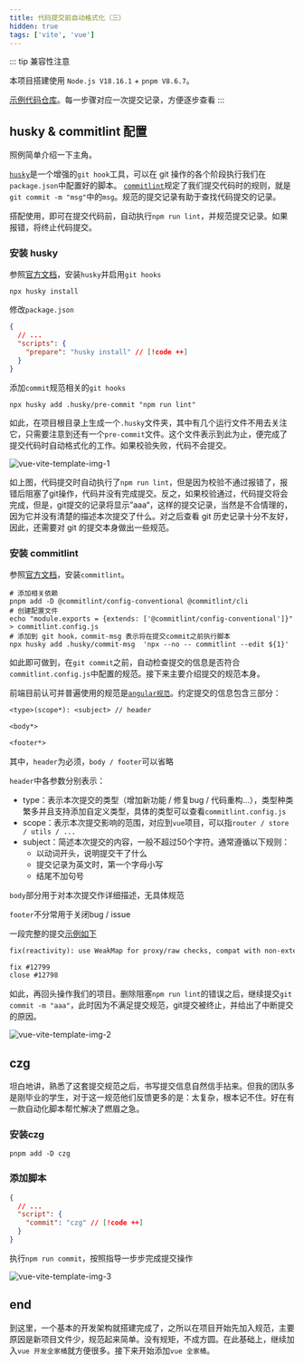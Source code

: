 ```yaml
---
title: 代码提交前自动格式化（三）
hidden: true
tags: ['vite', 'vue']
---
```


::: tip 兼容性注意

本项目搭建使用 `Node.js V18.16.1` + `pnpm V8.6.7`。

[示例代码仓库](https://github.com/SingleDogNo1/vue-vite-template)。每一步骤对应一次提交记录，方便逐步查看
:::

## husky & commitlint 配置

照例简单介绍一下主角。

[`husky`](https://typicode.github.io/husky/)是一个增强的`git hook`工具，可以在 git 操作的各个阶段执行我们在`package.json`中配置好的脚本。
[`commitlint`](https://commitlint.js.org/#/)规定了我们提交代码时的规则，就是`git commit -m "msg"`中的`msg`。规范的提交记录有助于查找代码提交的记录。

搭配使用，即可在提交代码前，自动执行`npm run lint`，并规范提交记录。如果报错，将终止代码提交。

### 安装 husky

参照[官方文档](https://typicode.github.io/husky/#/?id=install)，安装`husky`并启用`git hooks`

```shell
npx husky install
```

修改`package.json`

```json
{
  // ...
  "scripts": {
    "prepare": "husky install" // [!code ++]
  }
}
```

添加`commit`规范相关的`git hooks`

```shell
npx husky add .husky/pre-commit "npm run lint"
```

如此，在项目根目录上生成一个`.husky`文件夹，其中有几个运行文件不用去关注它，只需要注意到还有一个`pre-commit`文件。这个文件表示<HighlightText msg="在 git 执行 commit 之前运行，运行的脚本为 npm run lint。" />到此为止，便完成了提交代码时自动格式化的工作。如果校验失败，代码不会提交。

![vue-vite-template-img-1](/vue-vite-template-1.png)

如上图，代码提交时自动执行了`npm run lint`，但是因为校验不通过报错了，报错后阻塞了git操作，代码并没有完成提交。反之，如果校验通过，代码提交将会完成，但是，git提交的记录将显示”aaa“，这样的提交记录，当然是不合情理的，因为它并没有清楚的描述本次提交了什么。对之后查看 git 历史记录十分不友好，因此，还需要对 git 的提交本身做出一些规范。

### 安装 commitlint

参照[官方文档](https://github.com/conventional-changelog/commitlint#getting-started)，安装`commitlint`。

```shell
# 添加相关依赖
pnpm add -D @commitlint/config-conventional @commitlint/cli
# 创建配置文件
echo "module.exports = {extends: ['@commitlint/config-conventional']}" > commitlint.config.js
# 添加到 git hook，commit-msg 表示将在提交commit之前执行脚本
npx husky add .husky/commit-msg  'npx --no -- commitlint --edit ${1}'
```

如此即可做到，在`git commit`之前，自动检查提交的信息是否符合`commitlint.config.js`中配置的规范。接下来主要介绍提交的规范本身。

前端目前认可并普遍使用的规范是[`angular规范`](https://docs.google.com/document/d/1QrDFcIiPjSLDn3EL15IJygNPiHORgU1_OOAqWjiDU5Y/edit?pli=1)。约定提交的信息包含三部分：

```txt
<type>(scope*): <subject> // header

<body*>

<footer*>
```

其中，`header`为必须，`body / footer`可以省略

`header`中各参数分别表示：

* type：表示本次提交的类型（增加新功能 / 修复bug / 代码重构...），类型种类繁多并且支持添加自定义类型，具体的类型可以查看`commitlint.config.js`
* scope：表示本次提交影响的范围，对应到`vue`项目，可以指`router / store / utils / ...`
* subject：简述本次提交的内容，一般不超过50个字符。通常遵循以下规则：
  * 以动词开头，说明提交干了什么
  * 提交记录为英文时，第一个字母小写
  * 结尾不加句号

`body`部分用于对本次提交作详细描述，无具体规范

`footer`不分常用于关闭bug / issue

一段完整的提交[示例如下](https://github.com/vuejs/vue/commit/4a0d88e46e4180edc7f22e36c25df3f8ac5d60d2)

```txt
fix(reactivity): use WeakMap for proxy/raw checks, compat with non-extensible objects

fix #12799
close #12798
```

如此，再回头操作我们的项目。删除阻塞`npm run lint`的错误之后，继续提交`git commit -m "aaa"`，此时因为不满足提交规范，git提交被终止，并给出了中断提交的原因。

![vue-vite-template-img-2](/vue-vite-template-2.png)

## czg

坦白地讲，熟悉了这套提交规范之后，书写提交信息自然信手拈来。但我的团队多是刚毕业的学生，对于这一规范他们反馈更多的是：太复杂，根本记不住。好在有一款自动化脚本帮忙解决了燃眉之急。<HighlightText msg="提前说明：当前小节为命令行交互式引导生成提交内容，不表示项目只能通过该方法进行提交。熟练掌握上文提交规范的话，直接书写更反而更方便。" />

### 安装czg

```shell
pnpm add -D czg
```

### 添加脚本

```json
{
  // ...
  "script": {
    "commit": "czg" // [!code ++]
  }
}
```

执行`npm run commit`，按照指导一步步完成提交操作

![vue-vite-template-img-3](/vue-vite-template-3.png)

## end

到这里，一个基本的开发架构就搭建完成了，之所以在项目开始先加入规范，主要原因是新项目文件少，规范起来简单。没有规矩，不成方圆。在此基础上，继续加入`vue 开发全家桶`就方便很多。接下来开始添加`vue 全家桶`。
